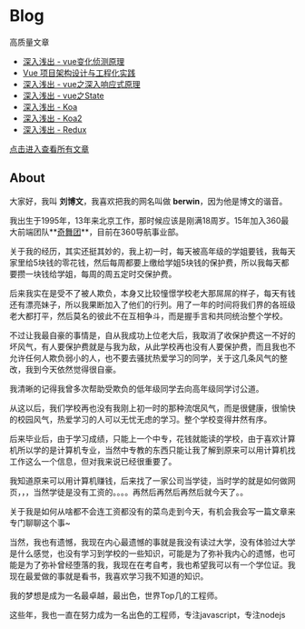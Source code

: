 # Blog

高质量文章
* [深入浅出 - vue变化侦测原理](https://github.com/berwin/Blog/issues/17)
* [Vue 项目架构设计与工程化实践](https://github.com/berwin/Blog/issues/14)
* [深入浅出 - vue之深入响应式原理](https://github.com/berwin/Blog/issues/11)
* [深入浅出 - vue之State](https://github.com/berwin/Blog/issues/13)
* [深入浅出 - Koa](https://github.com/berwin/Blog/issues/8)
* [深入浅出 - Koa2](https://github.com/berwin/Blog/issues/9)
* [深入浅出 - Redux](https://github.com/berwin/Blog/issues/4)

[点击进入查看所有文章](https://github.com/berwin/Blog/issues)

## About

大家好，我叫 **刘博文**，我喜欢把我的网名叫做 **berwin**，因为他是博文的谐音。

我出生于1995年，13年来北京工作，那时候应该是刚满18周岁。15年加入360最大前端团队**[奇舞团](http://www.75team.com/)**，目前在360导航事业部。

关于我的经历，其实还挺其妙的，我上初一时，每天被高年级的学姐要钱，我每天家里给5块钱的零花钱，然后每周都要上缴给学姐5块钱的保护费，所以我每天都要攒一块钱给学姐，每周的周五定时交保护费。

后来我实在是受不了被人欺负，本身又比较憧憬学校老大那屌屌的样子，每天有钱还有漂亮妹子，所以我果断加入了他们的行列。用了一年的时间将我们界的各班级老大都打平，然后莫名的彼此不在互相争斗，而是握手言和共同统治整个学校。

不过让我最自豪的事情是，自从我成功上位老大后，我取消了收保护费这一不好的坏风气，有人要保护费就是与我为敌，从此学校再也没有人要保护费，而且我也不允许任何人欺负弱小的人，也不要去骚扰热爱学习的同学，关于这几条风气的整改，我到今天依然觉得很自豪。

我清晰的记得我曾多次帮助受欺负的低年级同学去向高年级同学讨公道。

从这以后，我们学校再也没有我刚上初一时的那种流氓风气，而是很健康，很愉快的校园风气，热爱学习的人可以无忧无虑的学习。整个学校变得井然有序。

后来毕业后，由于学习成绩，只能上一个中专，花钱就能读的学校，由于喜欢计算机所以学的是计算机专业，当然中专教的东西只能让我了解到原来可以用计算机找工作这么一个信息，但对我来说已经很重要了。

我知道原来可以用计算机赚钱，后来找了一家公司当学徒，当时学的就是如何做网页，，，当然学徒是没有工资的。。。。再然后再然后再然后就今天了。。

关于我是如何从啥都不会连工资都没有的菜鸟走到今天，有机会我会写一篇文章来专门聊聊这个事~

当然，我也有遗憾，我现在内心最遗憾的事就是我没有读过大学，没有体验过大学是什么感觉，也没有学习到学校的一些知识，可能是为了弥补我内心的遗憾，也可能是为了弥补曾经堕落的我，我现在在考自考，我也希望我可以有一个学位证。我现在最爱做的事就是看书，我喜欢学习我不知道的知识。

我的梦想是成为一名最卓越，最出色，世界Top几的工程师。

这些年，我也一直在努力成为一名出色的工程师，专注javascript，专注nodejs
